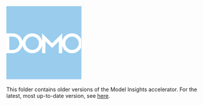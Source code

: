 <img src="https://github.com/domoinc/domo-data-science-resources/blob/02297d262c1a5b6113e88554483f0d872b2086ba/data_science_accelerators/images/Domo_logo.png" alt="Image Description" width="200">

This folder contains older versions of the Model Insights accelerator. For the latest, most up-to-date version, see [here](https://github.com/domoinc/domo-data-science-resources/tree/main/data_science_accelerators/model_insights).
